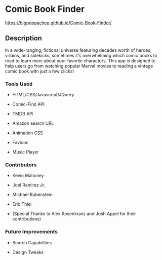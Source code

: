 # Comic Book Finder
https://bigpoppachop.github.io/Comic-Book-Finder/

## Description

In a wide-ranging, fictional universe featuring decades worth of heroes, villains, and sidekicks, sometimes it's overwhelming which comic books to read to learn more about your favorite characters.  This app is designed to help users go from watching popular Marvel movies to reading a vintage comic book with just a few clicks!

### Tools Used 

- HTML/CSS/Javascript/JQuery

- Comic-Find API

- TMDB API

- Amazon search URL

- Animation CSS

- Favicon 

- Music Player

### Contributors

- Kevin Mahoney

- Joel Ramirez Jr.

- Michael Rubenstein

- Eric Thiel

- (Special Thanks to Alex Rosenkranz and Josh Appel for their contributions)

### Future Improvements

- Search Capabilities

- Design Tweaks

